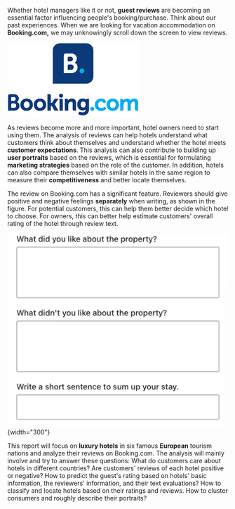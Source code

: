 Whether hotel managers like it or not, **guest reviews** are becoming an essential factor influencing people's booking/purchase. Think about our past experiences. When we are looking for vacation accommodation on **Booking.com,** we may unknowingly scroll down the screen to view reviews.

![fig.1 - Logo of Booking.com](https://github.com/keeea/Hotel_Review_Analysis/blob/main/assets/images/booking_logo.png?raw=true)

As reviews become more and more important, hotel owners need to start using them. The analysis of reviews can help hotels understand what customers think about themselves and understand whether the hotel meets **customer expectations**. This analysis can also contribute to building up **user portraits** based on the reviews, which is essential for formulating **marketing strategies** based on the role of the customer. In addition, hotels can also compare themselves with similar hotels in the same region to measure their **competitiveness** and better locate themselves.

The review on Booking.com has a significant feature. Reviewers should give positive and negative feelings **separately** when writing, as shown in the figure. For potential customers, this can help them better decide which hotel to choose. For owners, this can better help estimate customers' overall rating of the hotel through review text.

![fig.2 - Reviewing process on Booking.com](https://github.com/keeea/Hotel_Review_Analysis/blob/main/assets/images/booking3.jpg?raw=true){width="300"}

This report will focus on **luxury hotels** in six famous **European** tourism nations and analyze their reviews on Booking.com. The analysis will mainly involve and try to answer these questions: What do customers care about hotels in different countries? Are customers' reviews of each hotel positive or negative? How to predict the guest's rating based on hotels' basic information, the reviewers' information, and their text evaluations? How to classify and locate hotels based on their ratings and reviews. How to cluster consumers and roughly describe their portraits?
